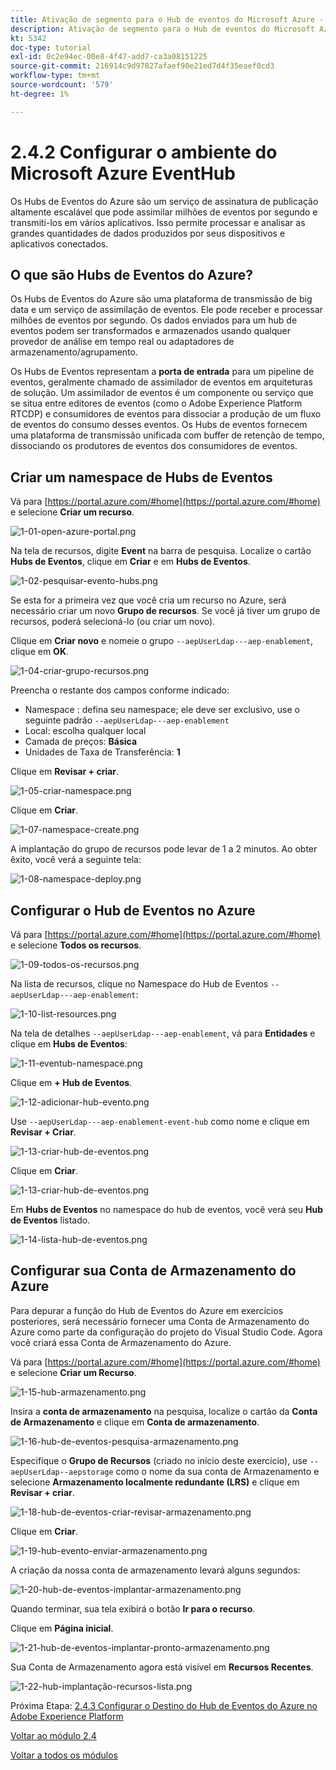 ```yaml
---
title: Ativação de segmento para o Hub de eventos do Microsoft Azure - Configurar o Hub de eventos no Azure
description: Ativação de segmento para o Hub de eventos do Microsoft Azure - Configurar o Hub de eventos no Azure
kt: 5342
doc-type: tutorial
exl-id: 0c2e94ec-00e8-4f47-add7-ca3a08151225
source-git-commit: 216914c9d97827afaef90e21ed7d4f35eaef0cd3
workflow-type: tm+mt
source-wordcount: '579'
ht-degree: 1%

---
```


# 2.4.2 Configurar o ambiente do Microsoft Azure EventHub

Os Hubs de Eventos do Azure são um serviço de assinatura de publicação altamente escalável que pode assimilar milhões de eventos por segundo e transmiti-los em vários aplicativos. Isso permite processar e analisar as grandes quantidades de dados produzidos por seus dispositivos e aplicativos conectados.

## O que são Hubs de Eventos do Azure?

Os Hubs de Eventos do Azure são uma plataforma de transmissão de big data e um serviço de assimilação de eventos. Ele pode receber e processar milhões de eventos por segundo. Os dados enviados para um hub de eventos podem ser transformados e armazenados usando qualquer provedor de análise em tempo real ou adaptadores de armazenamento/agrupamento.

Os Hubs de Eventos representam a **porta de entrada** para um pipeline de eventos, geralmente chamado de assimilador de eventos em arquiteturas de solução. Um assimilador de eventos é um componente ou serviço que se situa entre editores de eventos (como o Adobe Experience Platform RTCDP) e consumidores de eventos para dissociar a produção de um fluxo de eventos do consumo desses eventos. Os Hubs de eventos fornecem uma plataforma de transmissão unificada com buffer de retenção de tempo, dissociando os produtores de eventos dos consumidores de eventos.

## Criar um namespace de Hubs de Eventos

Vá para [https://portal.azure.com/#home](https://portal.azure.com/#home) e selecione **Criar um recurso**.

![1-01-open-azure-portal.png](./images/101openazureportal.png)

Na tela de recursos, digite **Event** na barra de pesquisa. Localize o cartão **Hubs de Eventos**, clique em **Criar** e em **Hubs de Eventos**.

![1-02-pesquisar-evento-hubs.png](./images/102searcheventhubs.png)

Se esta for a primeira vez que você cria um recurso no Azure, será necessário criar um novo **Grupo de recursos**. Se você já tiver um grupo de recursos, poderá selecioná-lo (ou criar um novo).

Clique em **Criar novo** e nomeie o grupo `--aepUserLdap---aep-enablement`, clique em **OK**.

![1-04-criar-grupo-recursos.png](./images/104createresourcegroup.png)

Preencha o restante dos campos conforme indicado:

- Namespace : defina seu namespace; ele deve ser exclusivo, use o seguinte padrão `--aepUserLdap---aep-enablement`
- Local: escolha qualquer local
- Camada de preços: **Básica**
- Unidades de Taxa de Transferência: **1**

Clique em **Revisar + criar**.

![1-05-criar-namespace.png](./images/105createnamespace.png)

Clique em **Criar**.

![1-07-namespace-create.png](./images/107namespacecreate.png)

A implantação do grupo de recursos pode levar de 1 a 2 minutos. Ao obter êxito, você verá a seguinte tela:

![1-08-namespace-deploy.png](./images/108namespacedeploy.png)

## Configurar o Hub de Eventos no Azure

Vá para [https://portal.azure.com/#home](https://portal.azure.com/#home) e selecione **Todos os recursos**.

![1-09-todos-os-recursos.png](./images/109allresources.png)

Na lista de recursos, clique no Namespace do Hub de Eventos `--aepUserLdap---aep-enablement`:

![1-10-list-resources.png](./images/110listresources.png)

Na tela de detalhes `--aepUserLdap---aep-enablement`, vá para **Entidades** e clique em **Hubs de Eventos**:

![1-11-eventub-namespace.png](./images/111eventhubnamespace.png)

Clique em **+ Hub de Eventos**.

![1-12-adicionar-hub-evento.png](./images/112addeventhub.png)

Use `--aepUserLdap---aep-enablement-event-hub` como nome e clique em **Revisar + Criar**.

![1-13-criar-hub-de-eventos.png](./images/113createeventhub.png)

Clique em **Criar**.

![1-13-criar-hub-de-eventos.png](./images/113createeventhub1.png)

Em **Hubs de Eventos** no namespace do hub de eventos, você verá seu **Hub de Eventos** listado.

![1-14-lista-hub-de-eventos.png](./images/114eventhublist.png)

## Configurar sua Conta de Armazenamento do Azure

Para depurar a função do Hub de Eventos do Azure em exercícios posteriores, será necessário fornecer uma Conta de Armazenamento do Azure como parte da configuração do projeto do Visual Studio Code. Agora você criará essa Conta de Armazenamento do Azure.

Vá para [https://portal.azure.com/#home](https://portal.azure.com/#home) e selecione **Criar um Recurso**.

![1-15-hub-armazenamento.png](./images/115eventhubstorage.png)

Insira a **conta de armazenamento** na pesquisa, localize o cartão da **Conta de Armazenamento** e clique em **Conta de armazenamento**.

![1-16-hub-de-eventos-pesquisa-armazenamento.png](./images/116eventhubsearchstorage.png)

Especifique o **Grupo de Recursos** (criado no início deste exercício), use `--aepUserLdap--aepstorage` como o nome da sua conta de Armazenamento e selecione **Armazenamento localmente redundante (LRS)** e clique em **Revisar + criar**.

![1-18-hub-de-eventos-criar-revisar-armazenamento.png](./images/118eventhubcreatereviewstorage.png)

Clique em **Criar**.

![1-19-hub-evento-enviar-armazenamento.png](./images/119eventhubsubmitstorage.png)

A criação da nossa conta de armazenamento levará alguns segundos:

![1-20-hub-de-eventos-implantar-armazenamento.png](./images/120eventhubdeploystorage.png)

Quando terminar, sua tela exibirá o botão **Ir para o recurso**.

Clique em **Página inicial**.

![1-21-hub-de-eventos-implantar-pronto-armazenamento.png](./images/121eventhubdeployreadystorage.png)

Sua Conta de Armazenamento agora está visível em **Recursos Recentes**.

![1-22-hub-implantação-recursos-lista.png](./images/122eventhubdeployresourceslist.png)

Próxima Etapa: [2.4.3 Configurar o Destino do Hub de Eventos do Azure no Adobe Experience Platform](./ex3.md)

[Voltar ao módulo 2.4](./segment-activation-microsoft-azure-eventhub.md)

[Voltar a todos os módulos](./../../../overview.md)
